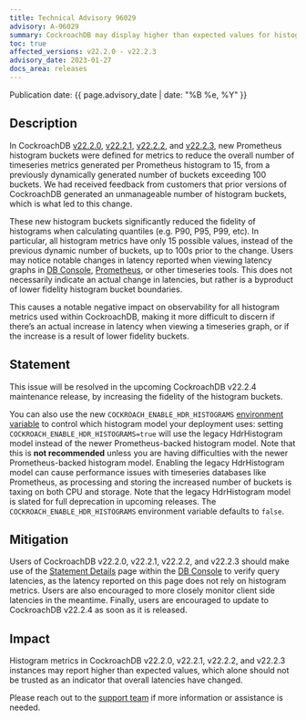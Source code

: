 ```yaml
---
title: Technical Advisory 96029
advisory: A-96029
summary: CockroachDB may display higher than expected values for histogram metrics when calculating quantiles.
toc: true
affected_versions: v22.2.0 - v22.2.3
advisory_date: 2023-01-27
docs_area: releases
---
```


Publication date: {{ page.advisory_date | date: "%B %e, %Y" }}

## Description

In CockroachDB [v22.2.0](../releases/v22.2.html#v22-2-0), [v22.2.1](../releases/v22.2.html#v22-2-1), [v22.2.2](../releases/v22.2.html#v22-2-2), and [v22.2.3](../releases/v22.2.html#v22-2-3), new Prometheus histogram buckets were defined for metrics to reduce the overall number of timeseries metrics generated per Prometheus histogram to 15, from a previously dynamically generated number of buckets exceeding 100 buckets. We had received feedback from customers that prior versions of CockroachDB generated an unmanageable number of histogram buckets, which is what led to this change.

These new histogram buckets significantly reduced the fidelity of histograms when calculating quantiles (e.g. P90, P95, P99, etc). In particular, all histogram metrics have only 15 possible values, instead of the previous dynamic number of buckets, up to 100s prior to the change. Users may notice notable changes in latency reported when viewing latency graphs in [DB Console](../v22.2/ui-overview.html), [Prometheus](../v22.2/monitor-cockroachdb-with-prometheus.html), or other timeseries tools. This does not necessarily indicate an actual change in latencies, but rather is a byproduct of lower fidelity histogram bucket boundaries.

This causes a notable negative impact on observability for all histogram metrics used within CockroachDB, making it more difficult to discern if there’s an actual increase in latency when viewing a timeseries graph, or if the increase is a result of lower fidelity buckets.

## Statement

This issue will be resolved in the upcoming CockroachDB v22.2.4 maintenance release, by increasing the fidelity of the histogram buckets.

You can also use the new `COCKROACH_ENABLE_HDR_HISTOGRAMS` [environment variable](../v22.2/cockroach-commands.html#environment-variables) to control which histogram model your deployment uses: setting `COCKROACH_ENABLE_HDR_HISTOGRAMS=true` will use the legacy HdrHistogram model instead of the newer Prometheus-backed histogram model. Note that this is **not recommended** unless you are having difficulties with the newer Prometheus-backed histogram model. Enabling the legacy HdrHistogram model can cause performance issues with timeseries databases like Prometheus, as processing and storing the increased number of buckets is taxing on both CPU and storage. Note that the legacy HdrHistogram model is slated for full deprecation in upcoming releases. The `COCKROACH_ENABLE_HDR_HISTOGRAMS` environment variable defaults to `false`.

## Mitigation

Users of CockroachDB v22.2.0, v22.2.1, v22.2.2, and v22.2.3 should make use of the [Statement Details](../v22.2/ui-statements-page.html#statement-details-page) page within the [DB Console](../v22.2/ui-overview.html) to verify query latencies, as the latency reported on this page does not rely on histogram metrics. Users are also encouraged to more closely monitor client side latencies in the meantime. Finally, users are encouraged to update to CockroachDB v22.2.4 as soon as it is released.

## Impact

Histogram metrics in CockroachDB v22.2.0, v22.2.1, v22.2.2, and v22.2.3 instances may report higher than expected values, which alone should not be trusted as an indicator that overall latencies have changed.

Please reach out to the [support team](https://support.cockroachlabs.com/) if more information or assistance is needed.
